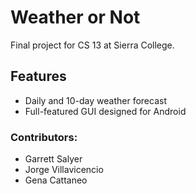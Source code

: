 # Weather or Not #
Final project for CS 13 at Sierra College.

## Features
- Daily and 10-day weather forecast
- Full-featured GUI designed for Android

### Contributors: ###
- Garrett Salyer  
- Jorge Villavicencio  
- Gena Cattaneo
